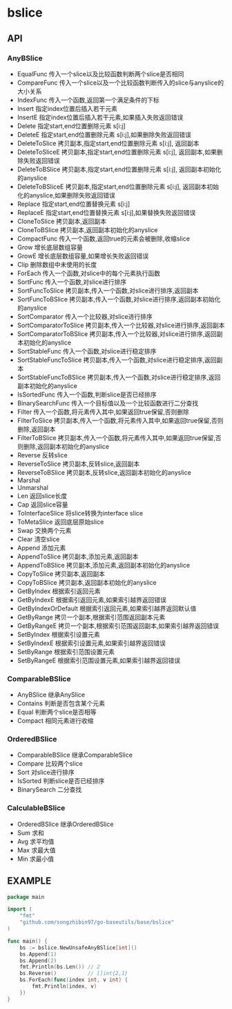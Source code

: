 # bslice

## API

### AnyBSlice

- EqualFunc 传入一个slice以及比较函数判断两个slice是否相同
- CompareFunc 传入一个slice以及一个比较函数判断传入的slice与anyslice的大小关系
- IndexFunc 传入一个函数,返回第一个满足条件的下标
- Insert 指定index位置后插入若干元素
- InsertE 指定index位置后插入若干元素,如果插入失败返回错误
- Delete 指定start,end位置删除元素 s[i:j]
- DeleteE 指定start,end位置删除元素 s[i:j],如果删除失败返回错误
- DeleteToSlice 拷贝副本,指定start,end位置删除元素 s[i:j], 返回副本
- DeleteToSliceE 拷贝副本,指定start,end位置删除元素 s[i:j], 返回副本,如果删除失败返回错误
- DeleteToBSlice 拷贝副本,指定start,end位置删除元素 s[i:j], 返回副本初始化的anyslice
- DeleteToBSliceE 拷贝副本,指定start,end位置删除元素 s[i:j], 返回副本初始化的anyslice,如果删除失败返回错误
- Replace 指定start,end位置替换元素 s[i:j]
- ReplaceE 指定start,end位置替换元素 s[i:j],如果替换失败返回错误
- CloneToSlice 拷贝副本,返回副本
- CloneToBSlice 拷贝副本,返回副本初始化的anyslice
- CompactFunc 传入一个函数,返回true的元素会被删除,收缩slice
- Grow 增长底层数组容量
- GrowE 增长底层数组容量,如果增长失败返回错误
- Clip 删除数组中未使用的长度
- ForEach 传入一个函数,对slice中的每个元素执行函数
- SortFunc 传入一个函数,对slice进行排序
- SortFuncToSlice 拷贝副本,传入一个函数,对slice进行排序,返回副本
- SortFuncToBSlice 拷贝副本,传入一个函数,对slice进行排序,返回副本初始化的anyslice
- SortComparator 传入一个比较器,对slice进行排序
- SortComparatorToSlice 拷贝副本,传入一个比较器,对slice进行排序,返回副本
- SortComparatorToBSlice 拷贝副本,传入一个比较器,对slice进行排序,返回副本初始化的anyslice
- SortStableFunc 传入一个函数,对slice进行稳定排序
- SortStableFuncToSlice 拷贝副本,传入一个函数,对slice进行稳定排序,返回副本
- SortStableFuncToBSlice 拷贝副本,传入一个函数,对slice进行稳定排序,返回副本初始化的anyslice
- IsSortedFunc 传入一个函数,判断slice是否已经排序
- BinarySearchFunc 传入一个目标值以及一个比较函数进行二分查找
- Filter 传入一个函数,将元素传入其中,如果返回true保留,否则删除
- FilterToSlice 拷贝副本,传入一个函数,将元素传入其中,如果返回true保留,否则删除,返回副本
- FilterToBSlice 拷贝副本,传入一个函数,将元素传入其中,如果返回true保留,否则删除,返回副本初始化的anyslice
- Reverse 反转slice
- ReverseToSlice 拷贝副本,反转slice,返回副本
- ReverseToBSlice 拷贝副本,反转slice,返回副本初始化的anyslice
- Marshal
- Unmarshal
- Len 返回slice长度
- Cap 返回slice容量
- ToInterfaceSlice 将slice转换为interface slice
- ToMetaSlice 返回底层原始slice
- Swap 交换两个元素
- Clear 清空slice
- Append 添加元素
- AppendToSlice 拷贝副本,添加元素,返回副本
- AppendToBSlice 拷贝副本,添加元素,返回副本初始化的anyslice
- CopyToSlice 拷贝副本,返回副本
- CopyToBSlice 拷贝副本,返回副本初始化的anyslice
- GetByIndex 根据索引返回元素
- GetByIndexE 根据索引返回元素,如果索引越界返回错误
- GetByIndexOrDefault 根据索引返回元素,如果索引越界返回默认值
- GetByRange 拷贝一个副本,根据索引范围返回副本元素
- GetByRangeE 拷贝一个副本,根据索引范围返回副本,如果索引越界返回错误
- SetByIndex 根据索引设置元素
- SetByIndexE 根据索引设置元素,如果索引越界返回错误
- SetByRange 根据索引范围设置元素
- SetByRangeE 根据索引范围设置元素,如果索引越界返回错误

### ComparableBSlice

- AnyBSlice 继承AnySlice
- Contains 判断是否包含某个元素
- Equal 判断两个slice是否相等
- Compact 相同元素进行收缩

### OrderedBSlice

- ComparableBSlice 继承ComparableSlice
- Compare 比较两个slice
- Sort 对slice进行排序
- IsSorted 判断slice是否已经排序
- BinarySearch 二分查找

### CalculableBSlice

- OrderedBSlice 继承OrderedBSlice
- Sum 求和
- Avg 求平均值
- Max 求最大值
- Min 求最小值

## EXAMPLE

```go
package main

import (
	"fmt"
	"github.com/songzhibin97/go-baseutils/base/bslice"
)

func main() {
	bs := bslice.NewUnsafeAnyBSlice[int]()
	bs.Append(1)
	bs.Append(2)
	fmt.Println(bs.Len()) // 2
	bs.Reverse()          // []int{2,1}
	bs.ForEach(func(index int, v int) {
		fmt.Println(index, v)
	})
}
```